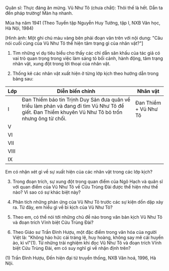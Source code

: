 Quân sĩ: Thực đáng ăn mừng.
Vũ Như Tô (chưa chắt): Thôi thế là hết. Dẫn ta đến pháp trường!
Màn hạ nhanh.

Mùa hạ năm 1941
(Theo Tuyển tập Nguyễn Huy Tưởng, tập I, NXB Văn học, Hà Nội, 1984)

[Hình ảnh: Một ghi chú màu vàng bên phải đoạn văn trên với nội dung: "Câu nói cuối cùng của Vũ Như Tô thể hiện tâm trạng gì của nhân vật?"]

1. Tìm những ví dụ tiêu biểu cho thấy các chỉ dẫn sân khấu của tác giả có vai trò quan trọng trong việc làm sáng tỏ bối cảnh, hành động, tâm trạng nhân vật, xung đột trong lời thoại của nhân vật.

2. Thống kê các nhân vật xuất hiện ở từng lớp kịch theo hướng dẫn trong bảng sau:

Lớp | Diễn biến chính | Nhân vật
--- | --- | ---
I | Đan Thiềm báo tin Trịnh Duy Sản đưa quân về triều làm phản và đang đi tìm Vũ Như Tô để giết. Đan Thiềm khuyên Vũ Như Tô bỏ trốn nhưng ông từ chối. | Đan Thiềm + Vũ Như Tô
V | |
VI | |
VII | |
VIII | |
IX | |

Em có nhận xét gì về sự xuất hiện của các nhân vật trong các lớp kịch?

3. Trong đoạn trích, sự xung đột trong quan điểm của Ngô Hạch và quân sĩ với quan điểm của Vũ Như Tô về Cửu Trùng Đài được thể hiện như thế nào? Vì sao có sự khác biệt này?

4. Phân tích những phản ứng của Vũ Như Tô trước các sự kiện dồn dập xảy ra. Từ đây, em hiểu gì về bi kịch của Vũ Như Tô?

5. Theo em, có thể nói tới những chủ đề nào trong văn bản kịch Vũ Như Tô và đoạn trích Vĩnh biệt Cửu Trùng Đài?

6. Theo Giáo sư Trần Đình Hượu, một đặc điểm trong văn hóa của người Việt là: "Không háo hức cái tráng lệ, huy hoàng, không say mê cái huyền ảo, kì vĩ"(1). Từ những trải nghiệm khi đọc Vũ Như Tô và đoạn trích Vĩnh biệt Cửu Trùng Đài, em có suy nghĩ gì về nhận định trên?

(1) Trần Đình Hượu, Đến hiện đại từ truyền thống, NXB Văn hoá, 1996, Hà Nội.